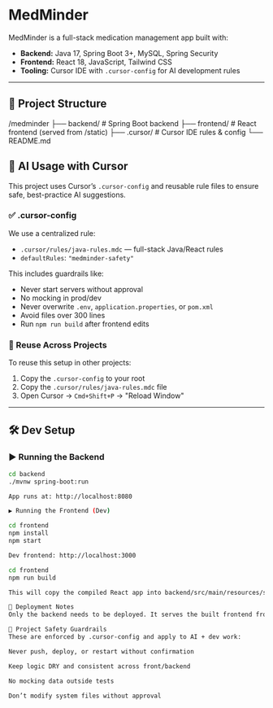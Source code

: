 # MedMinder

MedMinder is a full-stack medication management app built with:

- **Backend:** Java 17, Spring Boot 3+, MySQL, Spring Security
- **Frontend:** React 18, JavaScript, Tailwind CSS
- **Tooling:** Cursor IDE with `.cursor-config` for AI development rules

---

## 📁 Project Structure

/medminder
├── backend/ # Spring Boot backend
├── frontend/ # React frontend (served from /static)
├── .cursor/ # Cursor IDE rules & config
└── README.md

## 🧠 AI Usage with Cursor

This project uses Cursor’s `.cursor-config` and reusable rule files to ensure safe, best-practice AI suggestions.

### ✅ .cursor-config

We use a centralized rule:

- `.cursor/rules/java-rules.mdc` — full-stack Java/React rules
- `defaultRules`: `"medminder-safety"`

This includes guardrails like:
- Never start servers without approval
- No mocking in prod/dev
- Never overwrite `.env`, `application.properties`, or `pom.xml`
- Avoid files over 300 lines
- Run `npm run build` after frontend edits

### 🔁 Reuse Across Projects

To reuse this setup in other projects:
1. Copy the `.cursor-config` to your root
2. Copy the `.cursor/rules/java-rules.mdc` file
3. Open Cursor → `Cmd+Shift+P` → "Reload Window"

---

## 🛠️ Dev Setup

### ▶️ Running the Backend

```bash
cd backend
./mvnw spring-boot:run

App runs at: http://localhost:8080

▶️ Running the Frontend (Dev)

cd frontend
npm install
npm start

Dev frontend: http://localhost:3000

cd frontend
npm run build

This will copy the compiled React app into backend/src/main/resources/static for Spring Boot to serve.

🚀 Deployment Notes
Only the backend needs to be deployed. It serves the built frontend from /static.

👀 Project Safety Guardrails
These are enforced by .cursor-config and apply to AI + dev work:

Never push, deploy, or restart without confirmation

Keep logic DRY and consistent across front/backend

No mocking data outside tests

Don’t modify system files without approval